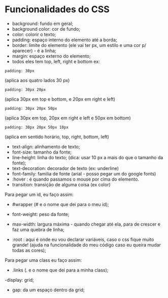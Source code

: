 # Funcionalidades do CSS

- background: fundo em geral;
- background color: cor de fundo;
- color: colorir o texto;
- padding: espaço interno do elemento até a borda;
- border: limite do elemento (ele vai ter px, um estilo e uma cor p/ aparecer) - é a linha;
- margin: espaço externo do elemento; 
- todos eles tem top, left, right e bottom ex:

```
padding: 30px
```
(aplica aos quatro lados 30 px)
```
padding: 30px 20px
```
(aplica 30px em top e bottom, e 20px em right e left)
```
padding: 30px 20px 50px
```
(aplica 30px em top, 20px em right e left e 50px em bottom)
```
padding: 30px 20px 50px 10px
 ```
(aplica em sentido horário, top, right, bottom, left)
- text-align: alinhamento de texto;
- font-size: tamanho da fonte;
- line-height: linha do texto; (dica: usar 10 px a mais do que o tamanho da fonte);
- text-decoration: decorador de texto (ex: underline)
- font-family: familia de fonte (arial - posso pegar um do google fonts)
- :hover : é quando passamos o mouse por cima do elemento.
- transition: transição de alguma coisa (ex color)

Para pegar um id, eu faço assim:
- #wrapper (# e o nome que dei para o meu id);

- font-weight: peso da fonte;
- max-width: largura máxima - quando chegar até ela, para de crescer e faz uma quebra de linha;
- :root : aqui é onde eu vou declarar variáveis, caso o css fique muito grande! (ajuda na funcionalidade do meu código caso eu queira mudar todas as cores);

Para pegar uma class eu faço assim:

- .links (. e o nome que dei para a minha class);

-display: grid; 

- gap: da um espaço dentro da grid;
